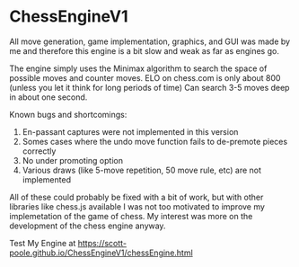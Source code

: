 # ChessEngineV1
All move generation, game implementation, graphics, and GUI was made by me and therefore
this engine is a bit slow and weak as far as engines go.

The engine simply uses the Minimax algorithm to search the space of possible moves and counter moves.
ELO on chess.com is only about 800 (unless you let it think for long periods of time)
Can search 3-5 moves deep in about one second.

Known bugs and shortcomings:
1. En-passant captures were not implemented in this version
2. Somes cases where the undo move function fails to de-premote pieces correctly
3. No under promoting option
4. Various draws (like 5-move repetition, 50 move rule, etc) are not implemented

All of these could probably be fixed with a bit of work, but with other libraries like
chess.js available I was not too motivated to improve my implemetation of the game of chess.
My interest was more on the development of the chess engine anyway.

Test My Engine at https://scott-poole.github.io/ChessEngineV1/chessEngine.html
